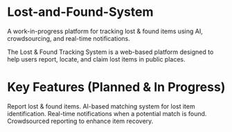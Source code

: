 # Lost-and-Found-System
A work-in-progress platform for tracking lost & found items using AI, crowdsourcing, and real-time notifications.

The Lost & Found Tracking System is a web-based platform designed to help users report, locate, and claim lost items in public places.

# Key Features (Planned & In Progress)
   Report lost & found items.
   AI-based matching system for lost item identification.
   Real-time notifications when a potential match is found.
   Crowdsourced reporting to enhance item recovery.
